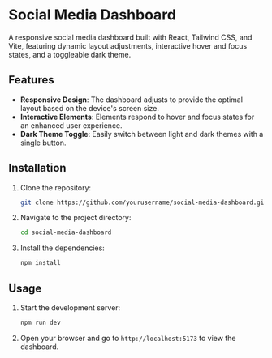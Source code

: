 # Social Media Dashboard

A responsive social media dashboard built with React, Tailwind CSS, and Vite, featuring dynamic layout adjustments, interactive hover and focus states, and a toggleable dark theme.

## Features

- **Responsive Design**: The dashboard adjusts to provide the optimal layout based on the device's screen size.
- **Interactive Elements**: Elements respond to hover and focus states for an enhanced user experience.
- **Dark Theme Toggle**: Easily switch between light and dark themes with a single button.

## Installation

1. Clone the repository:
    ```bash
    git clone https://github.com/yourusername/social-media-dashboard.git
    ```
2. Navigate to the project directory:
    ```bash
    cd social-media-dashboard
    ```
3. Install the dependencies:
    ```bash
    npm install
    ```

## Usage

1. Start the development server:
    ```bash
    npm run dev
    ```
2. Open your browser and go to `http://localhost:5173` to view the dashboard.

